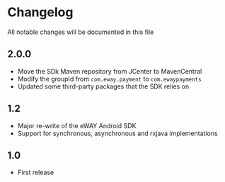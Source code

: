 # Changelog

All notable changes will be documented in this file

## 2.0.0

- Move the SDk Maven repository from JCenter to MavenCentral
- Modify the groupId from ```com.eway.payment``` to ```com.ewaypayments```
- Updated some third-party packages that the SDK relies on

## 1.2

 - Major re-write of the eWAY Android SDK
 - Support for synchronous, asynchronous and rxjava implementations

## 1.0

 - First release


